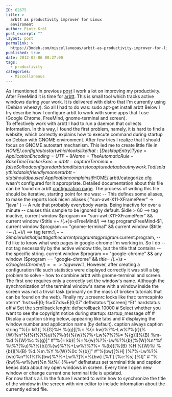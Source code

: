 ```yaml
---
ID: 62675
title: >
  arbtt as productivity improver for Linux
  enviroment
author: Piotr Król
post_excerpt: ""
layout: post
permalink: >
  https://3mdeb.com/miscellaneous/arbtt-as-productivity-improver-for-linux-enviroment/
published: true
date: 2012-02-06 00:37:00
tags:
  - productivity
categories:
  - Miscellaneous
---
```

As I mentioned in previous [post][1] I work a lot on improving my productivity. After FreeMind it is time for [arbtt][2]. This is small tool which tracks active windows during your work. It is delivered with distro that I'm currently using (Debian wheezy). So all I had to do was: sudo apt-get install arbtt Below I try describe how I configure arbtt to work with some apps that I use (Google Chrome, FreeMind, gnome-terminal and screen).  
To effectively work with arbtt I had to run a daemon that collects information. In this way, I found the first problem, namely, it is hard to find a website, which correctly explains how to execute command during startup on Debian with GNOME environment. After few tries I realize that I should focus on GNOME autostart mechanism. This led me to create little file in $HOME/.config/autostart which looks like that: [Desktop Entry] Type=Application Encoding=UTF-8 Name=The Automatic Rule-Base Time Tracker Exec=arbtt-capture Terminal=false So I had configured arbtt and it starts to capture data about my work. To display this data in friendly manner arbtt-stat should be used. Application complains if $HOME/.arbtt/categorize.cfg wasn't configured for it appropriate. Detailed documentation about this file can be found on arbtt [configuration page][3]. The process of writing this file should be iterative, starting point for me was: -- This defines some aliases, to make the reports look nicer: aliases ( "sun-awt-X11-XFramePeer" -> "java" ) -- A rule that probably everybody wants. Being inactive for over a minute -- causes this sample to be ignored by default. $idle > 60 ==> tag inactive, current window $program == "sun-awt-X11-XFramePeer" && current window ($title =~ /(.+)s-sFreeMind/) ==> tag program:FreeMind-$1, current window $program == "gnome-terminal" && current window ($title =~ /(.+)/) ==> tag term:$1, -- Simple rule that just tags the current program tag program:$current.program, -- I'd like to know what web pages in google-chrome I'm working in. So I do -- not tag necessarily by the active window title, but the title that contains -- the specific string. current window $program == "google-chrome" && any window ($program == "google-chrome" && $title =~ /(.+)s-sGooglesChrome/) ==> tag www:$1, However, after creating a configuration file such statistics were displayed correctly it was still a big problem to solve - how to combine arbtt with gnome-terminal and screen. The first one requires only a correctly set the window's name. Although the synchronization of the terminal window's name with a window inside the screen was not a trivial task (primarily on the mass of broken tutorials that can be found on the web). Finally my .screenrc looks like that: termcapinfo xterm* 'hs:ts=E]0;:fs= 07:ds=E]0; 07' defhstatus "[screen] ^Et" hardstatus off # Set the scrollback length: defscrollback 10000 # Select whether you want to see the copyright notice during startup: startup_message off # Display a caption string below, appearing like tabs and # displaying the window number and application name (by default). caption always caption string "%{= kG}[ %{G}%H %{g}][%= %{= kw}%?%-Lw%?%{r}(%{W}%n*%f%t%?(%u)%?%{r})%{w}%?%+Lw%?%?%= %{g}][%{B} %m-%d %{W}%c %{g}]" #"%{= kb}[ %=%{w}%?%-Lw%?%{b}(%{W}%n*%f %t%?(%u)%?%{b})%{w}%?%+Lw%?%?%= %{b}][%{B} %H %{W}%l %{b}][%{B} %d.%m.%Y %{W}%0c %{b}]" #"%{bw}[%H] [%?%-Lw%?%{wb}%n*%f%t%{bw}%?%+Lw%?]%=%{bw} [%1`] [%c:%s] [%l]" # "%{kw}%-w%{wr}%n %t%{-}%+w" defhstatus set terminal title and caption keeps data about my open windows in screen. Every time I open new window or change current one terminal title is updated.  
For now that's all. In the future I wanted to write how to synchronize the title of the window in the screen with vim editor to include information about the currently edited file.

 [1]: http://pietrushnic.blogspot.com/2012/02/first-steps-to-improve-work.html
 [2]: http://darcs.nomeata.de/arbtt/doc/users_guide/
 [3]: http://darcs.nomeata.de/arbtt/doc/users_guide/configuration.html